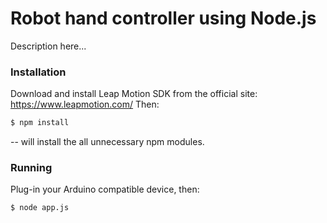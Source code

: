 # Robot hand controller using Node.js

Description here...

### Installation

Download and install Leap Motion SDK from the official site: https://www.leapmotion.com/
Then:

```sh
$ npm install
```

-- will install the all unnecessary npm modules.

### Running
Plug-in your Arduino compatible device, then:
```sh
$ node app.js
```